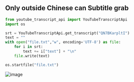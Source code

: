 ## Only outside Chinese can Subtitle grab
```py
from youtube_transcript_api import YouTubeTranscriptApi
import os

srt = YouTubeTranscriptApi.get_transcript("QN7BKarpltI")
text = ""
with open("file.txt","w", encoding='UTF-8') as file:
    for i in srt:
        text += i["text"] + "\n"
    file.write(text)

os.startfile("file.txt")
```
![image](https://user-images.githubusercontent.com/55220866/153379284-05b3869a-d192-466c-9cfa-0bf92d0d18a6.png)
